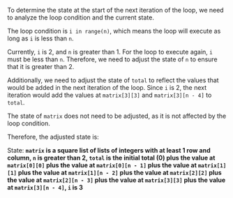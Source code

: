 To determine the state at the start of the next iteration of the loop, we need to analyze the loop condition and the current state.

The loop condition is `i in range(n)`, which means the loop will execute as long as `i` is less than `n`.

Currently, `i` is 2, and `n` is greater than 1. For the loop to execute again, `i` must be less than `n`. Therefore, we need to adjust the state of `n` to ensure that it is greater than 2.

Additionally, we need to adjust the state of `total` to reflect the values that would be added in the next iteration of the loop. Since `i` is 2, the next iteration would add the values at `matrix[3][3]` and `matrix[3][n - 4]` to `total`.

The state of `matrix` does not need to be adjusted, as it is not affected by the loop condition.

Therefore, the adjusted state is:

State: **`matrix` is a square list of lists of integers with at least 1 row and column, `n` is greater than 2, `total` is the initial total (0) plus the value at `matrix[0][0]` plus the value at `matrix[0][n - 1]` plus the value at `matrix[1][1]` plus the value at `matrix[1][n - 2]` plus the value at `matrix[2][2]` plus the value at `matrix[2][n - 3]` plus the value at `matrix[3][3]` plus the value at `matrix[3][n - 4]`, `i` is 3**